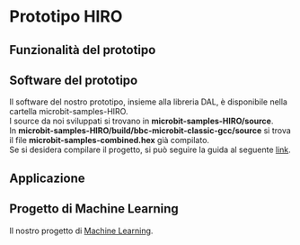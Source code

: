 # Prototipo HIRO

## Funzionalità del prototipo

## Software del prototipo
Il software del nostro prototipo, insieme alla libreria DAL, è disponibile nella cartella microbit-samples-HIRO.<br>
I source da noi sviluppati si trovano in <b>microbit-samples-HIRO/source</b>.<br>
In <b>microbit-samples-HIRO/build/bbc-microbit-classic-gcc/source</b> si trova il file <b>microbit-samples-combined.hex</b> già compilato.<br>
Se si desidera compilare il progetto, si può seguire la guida al seguente [link](https://lancaster-university.github.io/microbit-docs/offline-toolchains/).

## Applicazione

## Progetto di Machine Learning
Il nostro progetto di [Machine Learning](https://colab.research.google.com/drive/1DWXJCYFagaRwXk9cvUQ4ucVTA527xKEV?usp=sharing).

